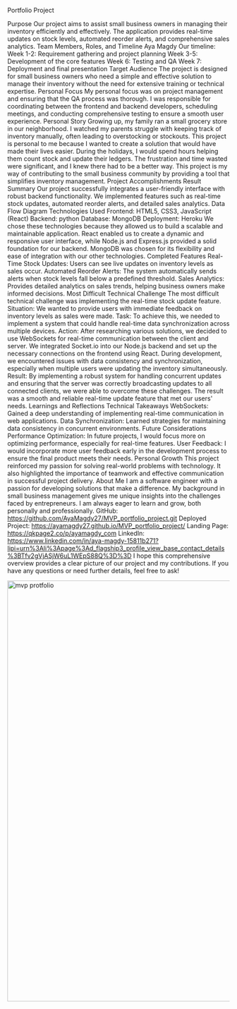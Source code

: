 Portfolio Project

Purpose
Our project aims to assist small business owners in managing their inventory efficiently and effectively. The application provides real-time updates on stock levels, automated reorder alerts, and comprehensive sales analytics.
Team Members, Roles, and Timeline
Aya Magdy
Our timeline:
Week 1-2: Requirement gathering and project planning
Week 3-5: Development of the core features
Week 6: Testing and QA
Week 7: Deployment and final presentation
Target Audience
The project is designed for small business owners who need a simple and effective solution to manage their inventory without the need for extensive training or technical expertise.
Personal Focus
My personal focus was on project management and ensuring that the QA process was thorough. I was responsible for coordinating between the frontend and backend developers, scheduling meetings, and conducting comprehensive testing to ensure a smooth user experience.
Personal Story
Growing up, my family ran a small grocery store in our neighborhood. I watched my parents struggle with keeping track of inventory manually, often leading to overstocking or stockouts. This project is personal to me because I wanted to create a solution that would have made their lives easier. During the holidays, I would spend hours helping them count stock and update their ledgers. The frustration and time wasted were significant, and I knew there had to be a better way. This project is my way of contributing to the small business community by providing a tool that simplifies inventory management.
Project Accomplishments
Result Summary
Our project successfully integrates a user-friendly interface with robust backend functionality. We implemented features such as real-time stock updates, automated reorder alerts, and detailed sales analytics.
Data Flow Diagram
Technologies Used
Frontend: HTML5, CSS3, JavaScript (React)
Backend: python
Database: MongoDB
Deployment: Heroku
We chose these technologies because they allowed us to build a scalable and maintainable application. React enabled us to create a dynamic and responsive user interface, while Node.js and Express.js provided a solid foundation for our backend. MongoDB was chosen for its flexibility and ease of integration with our other technologies.
Completed Features
Real-Time Stock Updates: Users can see live updates on inventory levels as sales occur.
Automated Reorder Alerts: The system automatically sends alerts when stock levels fall below a predefined threshold.
Sales Analytics: Provides detailed analytics on sales trends, helping business owners make informed decisions.
Most Difficult Technical Challenge
The most difficult technical challenge was implementing the real-time stock update feature.
Situation: We wanted to provide users with immediate feedback on inventory levels as sales were made.
Task: To achieve this, we needed to implement a system that could handle real-time data synchronization across multiple devices.
Action: After researching various solutions, we decided to use WebSockets for real-time communication between the client and server. We integrated Socket.io into our Node.js backend and set up the necessary connections on the frontend using React. During development, we encountered issues with data consistency and synchronization, especially when multiple users were updating the inventory simultaneously.
Result: By implementing a robust system for handling concurrent updates and ensuring that the server was correctly broadcasting updates to all connected clients, we were able to overcome these challenges. The result was a smooth and reliable real-time update feature that met our users' needs.
Learnings and Reflections
Technical Takeaways
WebSockets: Gained a deep understanding of implementing real-time communication in web applications.
Data Synchronization: Learned strategies for maintaining data consistency in concurrent environments.
Future Considerations
Performance Optimization: In future projects, I would focus more on optimizing performance, especially for real-time features.
User Feedback: I would incorporate more user feedback early in the development process to ensure the final product meets their needs.
Personal Growth
This project reinforced my passion for solving real-world problems with technology. It also highlighted the importance of teamwork and effective communication in successful project delivery.
About Me
I am a software engineer with a passion for developing solutions that make a difference. My background in small business management gives me unique insights into the challenges faced by entrepreneurs. I am always eager to learn and grow, both personally and professionally.
GitHub: https://github.com/AyaMagdy27/MVP_portfolio_project.git
Deployed Project: https://ayamagdy27.github.io/MVP_portfolio_project/
Landing Page: https://qkpage2.co/p/ayamagdy_com
LinkedIn: https://www.linkedin.com/in/aya-magdy-15811b271?lipi=urn%3Ali%3Apage%3Ad_flagship3_profile_view_base_contact_details%3BTfv2gVjASjW6uL1WEpS88Q%3D%3D
I hope this comprehensive overview provides a clear picture of our project and my contributions. If you have any questions or need further details, feel free to ask!


<img width="955" alt="mvp protfolio" src="https://github.com/user-attachments/assets/8342ce1b-d1d5-427c-ab2b-780cf36adcee">


